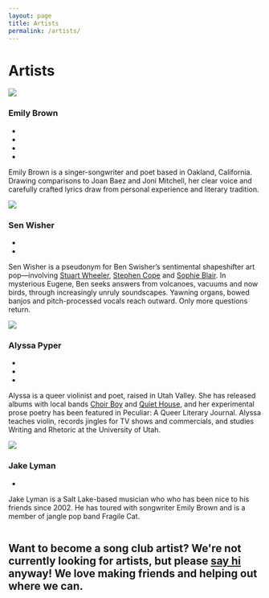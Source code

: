 ```yaml
---
layout: page
title: Artists
permalink: /artists/
---
```

<h1 class="h1">Artists</h1>

<div class="row">
  	<div class="columns four">
  		<div class="artist">
			<img class="artist-photo" src="{{ "images/artist-photos/emily-brown.png" | relative_url }}">
			<h3 class="h3 artist-name mt-10">Emily Brown</h3>
			<ul class="social-links inline-list">
				<li><a class="fa fa-instagram" href="http://www.instagram.com/emilybrownmusic"></a></li>
				<li><a class="fa fa-facebook" href="http://www.facebook.com/emilybrownmusic"></a></li>
				<li><a class="fa fa-twitter" href="http://www.twitter.com/emilybrownmusic"></a></li>
				<li><a class="fa fa-bandcamp" href="http://emilybrown.bandcamp.com"></a></li>
			</ul>
			<div class="bio">
				<p class="small">Emily Brown is a singer-songwriter and poet based in Oakland, California. Drawing comparisons to Joan Baez and Joni Mitchell, her clear voice and carefully crafted lyrics draw from personal experience and literary tradition.</p>
			</div>
		</div>
      	</div>
     	<div class="columns four">
  		<div class="artist">
  			<a href="http://senwisher.bandcamp.com">
			<img class="artist-photo" src="{{ "images/artist-photos/ben-swisher.jpg" | relative_url }}"></a>
			<h3 class="h3 artist-name mt-10">Sen Wisher</h3>
			<ul class="social-links inline-list">
				<li><a class="fa fa-instagram" href="http://www.instagram.com/senwisher"></a></li>
				<li><a class="fa fa-bandcamp" href="http://senwisher.bandcamp.com"></a></li>
			</ul>
			<div class="bio">
				<p class="small">Sen Wisher is a pseudonym for Ben Swisher’s sentimental shapeshifter art pop—involving <a href="https://thisisaquiethouse.bandcamp.com/">Stuart Wheeler</a>, <a href="https://officerjenny.bandcamp.com/">Stephen Cope</a> and <a href="https://nymph-music.bandcamp.com/">Sophie Blair</a>. In mysterious Eugene, Ben seeks answers from volcanoes, vacuums and now birds, through increasingly unruly soundscapes. Yawning organs, bowed banjos and pitch-processed vocals reach outward. Only more questions return.</p>
			</div>
		</div>
      	</div>
      	<div class="columns four">
  		<div class="artist">
  			<a href="https://alyssapyper.bandcamp.com/">
			<img class="artist-photo" src="{{ "images/artist-photos/alyssa-pyper.jpg" | relative_url }}"></a>
			<h3 class="h3 artist-name mt-10">Alyssa Pyper</h3>
			<ul class="social-links inline-list">
				<li><a class="fa fa-instagram" href="http://www.instagram.com/emilybrownmusic"></a></li>
				<li><a class="fa fa-email" href="https://mailchi.mp/e98243532367/saltcrustalyssapyper"></a></li>
				<li><a class="fa fa-bandcamp" href="https://alyssapyper.bandcamp.com/"></a></li>
			</ul>
			<div class="bio">
				<p class="small">Alyssa is a queer violinist and poet, raised in Utah Valley. She has released albums with local bands <a href="https://choirboy.bandcamp.com/">Choir Boy</a> and <a href="https://thisisaquiethouse.bandcamp.com/">Quiet House</a>, and her experimental prose poetry has been featured in Peculiar: A Queer Literary Journal. Alyssa teaches violin, records jingles for TV shows and commercials, and studies Writing and Rhetoric at the University of Utah.</p>
			</div>
		</div>
      	</div>
</div>
<div class="row mt-10">
  	<div class="columns four">
  		<div class="artist">
			<img class="artist-photo" src="{{ "images/artist-photos/jake-lyman.png" | relative_url }}">
			<h3 class="h3 artist-name mt-10">Jake Lyman</h3>
			<ul class="social-links inline-list">
				<li><a class="fa fa-instagram" href="http://www.instagram.com/jakelymanmusic"></a></li>
				<!-- <li><a class="fa fa-facebook" href="http://www.facebook.com/jakelymanmusic"></a></li> -->
				<!-- <li><a class="fa fa-twitter" href="http://www.twitter.com/jakelymanmusic"></a></li> -->
			</ul>
			<div class="bio">
				<p class="small">Jake Lyman is a Salt Lake-based musician who who has been nice to his friends since 2002. He has toured with songwriter Emily Brown and is a member of jangle pop band Fragile Cat.</p>
			</div>
		</div>
      	</div>
      	<div class="columns eight">
      	</div>
</div>

<section class="section padding-half center-align mt-20">
	<div class="container">
		<h2 class="h2 no-margin">Want to become a song club artist? We're not currently looking for artists, but please <a class="gold" href="mailto:contact@songclubrecords.com">say hi</a> anyway! We love making friends and helping out where we can.</h2>
	</div>
</section>
